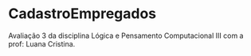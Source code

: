 # CadastroEmpregados
Avaliação 3 da disciplina Lógica e Pensamento Computacional III com a prof: Luana Cristina.
